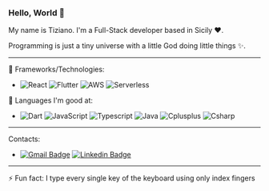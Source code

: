 ### Hello, World 👋

My name is Tiziano. I'm a Full-Stack developer based in Sicily ❤️. 

Programming is just a tiny universe with a little God doing little things ✨.
<hr>

🔭 Frameworks/Technologies:
- ![React](https://img.shields.io/badge/-React-61DBFB?style=flat-square&logo=react&logoColor=white)
![Flutter](https://img.shields.io/badge/-Flutter-02569B?style=flat-square&logo=flutter&logoColor=white)
![AWS](https://img.shields.io/badge/-AWS-FF9900?style=flat-square&logo=amazonwebservices&logoColor=white) 
![Serverless](https://img.shields.io/badge/-Serverless-FD5750?style=flat-square&logo=serverless&logoColor=white)

🔭 Languages I'm good at:
- ![Dart](https://img.shields.io/badge/-Dart-0175C2?style=flat-square&logo=dart&logoColor=white)
![JavaScript](https://img.shields.io/badge/-JavaScript-black?style=flat-square&logo=javascript)
![Typescript](https://img.shields.io/badge/-TS-3178C6?style=flat-square&logo=typescript&logoColor=white)
![Java](https://img.shields.io/badge/-Java-white?style=flat-square&logo=&logoColor=0074BD)
![Cplusplus](https://img.shields.io/badge/-C++-00599C?style=flat-square&logo=cplusplus&logoColor=white)
![Csharp](https://img.shields.io/badge/-C%20Sharp-280068?style=flat-square&logo=csharp&logoColor=white)
<hr>

Contacts:
  - [![Gmail Badge](https://img.shields.io/badge/-tiziano.nicosia01@gmail.com-c14438?style=flat-square&logo=Gmail&logoColor=white&link=mailto:tiziano.nicosia01@gmail.com)](mailto:tiziano.nicosia01@gmail.com)
  [![Linkedin Badge](https://img.shields.io/badge/-Linkedin-blue?style=flat-square&logo=Linkedin&logoColor=white&link=https://www.linkedin.com/in/tiziano-nicosia-a6825324b/)](https://www.linkedin.com/in/tiziano-nicosia-a6825324b/)

<hr>

⚡ Fun fact: I type every single key of the keyboard using only index fingers
<!--
**Tirzo01/Tirzo01** is a ✨ _special_ ✨ repository because its `README.md` (this file) appears on your GitHub profile.

Here are some ideas to get you started:

- 🔭 I’m currently working on ...
- 🌱 I’m currently learning ...
- 👯 I’m looking to collaborate on ...
- 🤔 I’m looking for help with ...
- 💬 Ask me about ...
- 📫 How to reach me: ...
- 😄 Pronouns: ...
- ⚡ Fun fact: ...
-->
